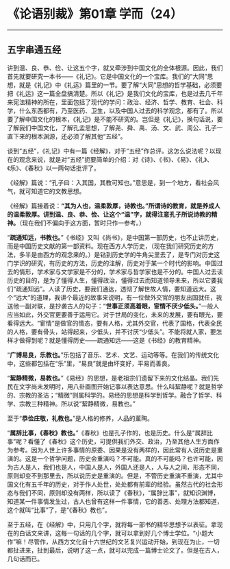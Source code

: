 # 《论语别裁》第01章 学而（24）

------

## 五字串通五经

讲到温、良、恭、俭、让这五个字，就又牵涉到中国文化的全体根源。因此，我们首先就要研究一本书——《礼记》。它是中国文化的一个宝库。我们的“大同”思想，就是《礼记》中《礼运》篇里的一节。要了解“大同”思想的哲学基础，必须要把《礼运》这一篇全盘搞清楚。所以《礼记》是我们文化的宝库，也是过去几千年来宪法精神的所在，里面包括了现代的学问：政治、经济、哲学、教育、社会、科学，什么东西都有，乃至医药、卫生，以及中国人过去的科学观念，都有了。所以要了解中国文化的根本，《礼记》是不能不研究的。岂但是《礼记》，换句话说，要了解我们中国文化，了解孔孟思想，了解尧、舜、禹、汤、文、武、周公、孔子一直下来的根本渊源，还必须了解其他“五经”。

谈到“五经”，《礼记》中有一篇《经解》，对于“五经”作总评。这怎么说法呢？以现在的观念来说，就是对“五经”扼要简单的介绍：对《诗》、《书》、《易》、《礼》、《乐》、《春秋》以一两句话批评了。

《经解》篇说：“孔子曰：入其国，其教可知也。”意思是，到一个地方，看社会风气，就可知道它的文教思想。

《经解》篇接着说：**“其为人也，温柔敦厚，诗教也。”所谓诗的教育，就是养成人的温柔敦厚。讲到温、良、恭、俭、让这个“温”字，就得注意孔子所说诗教的精神。**（现在我们不偏向于这方面，暂时只作一参考。）

“**疏通知远，书教也。**”《书经》又叫《尚书》，是中国第一部历史，也不止讲历史，而是中国历史文献的第一部资料。现在西方人学历史，（现在我们研究历史的方法，多半是由西方的观念来的。）是钻到历史学的牛角尖里去了，是专门对历史这门学识的研究，有历史的方法，历史的注解，历史对于某一个时代的影响。中国过去的情形，学术家与文学家是不分的，学术家与哲学家也是不分的。中国人过去读历史的目的，是为了懂得人生，懂得政治，懂得过去而知道领导未来，所以它要我们“疏通知远”。人读了历史，要我们通达，透彻了解世故人情，要知道远大。这个“远大”的道理，我讲个最近的故事来说明，有一位做外交官的朋友出国就任，我送他一副对联，是抄袭古人的句子：“**世事正须高着眼，宦情不厌少低头。**”一般人应当如此，外交官更要善于运用它。对于世局的变化，未来的发展，要有眼光，要看得远大。“宦情”是做官的情态，要有人格，尤其外交官，代表了国格，代表全民的人格，要有骨头，站得起来，少低头，并不讨厌“少低头”。不能将就人家，要怎样才做得到呢？就是懂得历史——疏通知远——这是《书经》的教育精神。

“**广博易良，乐教也。**”乐包括了音乐、艺术、文艺、运动等等。在我们的传统文化中，这些都包括在“乐”里，“易良”就是由坏变好，平易而善良。

“**絜静精微，易教也。**”《易经》的思想，是老祖宗们遗留下来的文化结晶。我们先民在文字尚未发明时，用八卦画图开始记事以表达意思。什么叫絜静呢？就是哲学的、宗教的圣洁；“精微”则属科学的。易经的思想是科学到哲学。融合了哲学、科学、宗教三种精神。所以说“絜静精微，易教也。”

至于“**恭俭庄敬，礼教也。**”是人格的修养，人品的薰陶。

“**属辞比事，《春秋》教也。**”《春秋》也是孔子作的，也是历史。什么是“属辞比事”呢？看懂了《春秋》这个历史，可提供我们外交、政治，乃至其他人生方面作为参考。因为人世上许多事情的原委、因果是没有两样的，因此常有人说历史是重演的。这是一个哲学问题，历史会重演吗？不可能。真的不可能吗？也许可能，因为古人是人，我们也是人，中国人是人，外国人还是人，人与人之间，形态不同，原则却变不到那里去，所以说历史是重演的。但是，不管历史重演不重演，尤其中国文化有五千年的历史，对于作人处世，处处都有前辈的经验。虽然古代的社会形态与我们不同，原则却没有两样，所以读了《春秋》，“属辞比事”，就知识渊博，知道某一件事情发生过，古人也曾有这样一件事情，它的善恶、处理方法都知道，这个就叫“比事”了，是“《春秋》教也”。

至于五经，在《经解》中，只用几个字，就将每一部书的精华思想予以表征。拿现在的白话文来讲，这每一句话的几个字，就可以拿到好几个博士学位。“小题大作”嘛！尽管作，从西方文化自十六世纪的文艺复兴运动开始，到现在为止，一切都扯进来，扯到最后，说明了这一点，就可以完成一篇博士论文了。但是在古人，几句话而已。
